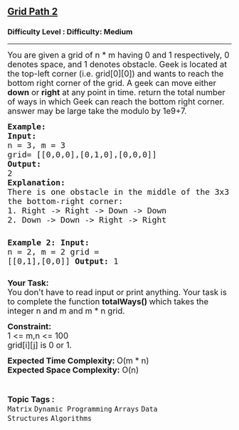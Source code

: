 <h2><a href="https://www.geeksforgeeks.org/problems/grid-path-2/1?page=6&difficulty=Medium&status=unsolved&sortBy=submissions">Grid Path 2</a></h2><h3>Difficulty Level : Difficulty: Medium</h3><hr><div class="problems_problem_content__Xm_eO"><p><span style="font-size: 18px;">You are given a grid of n * m having 0 and 1 respectively, 0 denotes space, and 1 denotes obstacle. Geek is located at the top-left corner (i.e. grid[0][0]) and wants to reach the bottom right corner of the grid. A geek can move either<strong> down</strong> or <strong>right</strong> at any point in time. return the total number of ways in which Geek can reach the bottom right corner. answer may be large take the modulo by 1e9+7.</span></p>
<pre><span style="font-size: 18px;"><strong>Example:</strong>
<strong>Input:
</strong>n = 3, m = 3
grid= [[0,0,0],[0,1,0],[0,0,0]]
<strong>Output:</strong>
2
<strong>Explanation:</strong>
There is one obstacle in the middle of the 3x3 grid above. There are two ways to reach
the bottom-right corner:
1. Right -&gt; Right -&gt; Down -&gt; Down
2. Down -&gt; Down -&gt; Right -&gt; Right</span>

<strong><span style="font-size: 18px;">Example 2:
Input:
</span></strong><span style="font-size: 18px;">n = 2, m = 2
grid = [[0,1],[0,0]]
<strong>Output:</strong>
1</span></pre>
<p><span style="font-size: 18px;"><strong>Your Task:</strong><br>You don't have to read input or print anything. Your task is to complete the function <strong>totalWays()&nbsp;</strong>which takes the integer n and m and m * n grid.</span></p>
<p><span style="font-size: 18px;"><strong>Constraint:</strong><br>1 &lt;= m,n &lt;= 100<br>grid[i][j] is 0 or 1.</span></p>
<p><span style="font-size: 18px;"><strong>Expected Time Complexity: </strong>O(m * n)<br><strong>Expected Space Complexity:</strong> O(n)</span></p></div><br><p><span style=font-size:18px><strong>Topic Tags : </strong><br><code>Matrix</code>&nbsp;<code>Dynamic Programming</code>&nbsp;<code>Arrays</code>&nbsp;<code>Data Structures</code>&nbsp;<code>Algorithms</code>&nbsp;